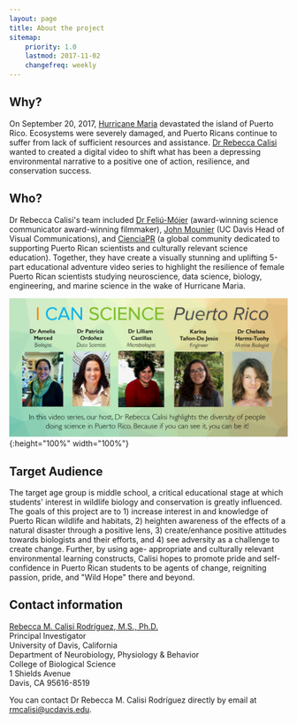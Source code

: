 ```yaml
---
layout: page
title: About the project 
sitemap:
    priority: 1.0
    lastmod: 2017-11-02
    changefreq: weekly
---
```


## Why?

On September 20, 2017, [Hurricane Maria](https://en.wikipedia.org/wiki/Hurricane_Maria) devastated the island of Puerto Rico. Ecosystems were severely damaged, and Puerto Ricans continue to suffer from lack of sufficient resources and assistance. [Dr Rebecca Calisi](http://rebeccacalisi.weebly.com/about.html) wanted to created a digital video to shift what has been a depressing environmental narrative to a positive one of action, resilience, and conservation success. 

## Who?

Dr Rebecca Calisi's team included [Dr Feliú-Mójer](https://www.monicafeliu.me/) (award-winning science communicator award-winning filmmaker), [John Mounier](https://strategiccommunications.ucdavis.edu/about/visual/mounier.html) (UC Davis Head of Visual Communications), and [CienciaPR](https://www.cienciapr.org/) (a global community dedicated to supporting Puerto Rican scientists and culturally relevant science education). Together, they have create a visually stunning and uplifting 5-part educational adventure video series to highlight the resilience of female Puerto Rican scientists studying neuroscience, data science, biology, engineering, and marine science in the wake of Hurricane Maria. 

![](/images/sixscientists.png){:height="100%" width="100%"}


## Target Audience

The target age group is middle school, a critical educational stage at which students' interest in wildlife biology and conservation is greatly influenced. The goals of this project are to 1) increase interest
in and knowledge of Puerto Rican wildlife and habitats, 2) heighten awareness of the effects of a natural disaster through a positive lens, 3) create/enhance positive attitudes towards biologists and their efforts, and 4) see adversity as a challenge to create change. Further, by using age-
appropriate and culturally relevant environmental learning constructs, Calisi hopes to promote pride and self-confidence in Puerto Rican students to be agents of change, reigniting passion, pride, and "Wild Hope" there and beyond.

## Contact information

[Rebecca M. Calisi Rodríguez, M.S., Ph.D.](http://rebeccacalisi.weebly.com/about.html)  
Principal Investigator  
University of Davis, California   
Department of Neurobiology, Physiology & Behavior  
College of Biological Science   
1 Shields Avenue    
Davis, CA 95616-8519  

You can contact Dr Rebecca M. Calisi Rodríguez directly by email at
[rmcalisi@ucdavis.edu](rmcalisi@ucdavis.edu).


